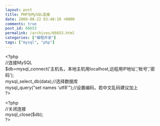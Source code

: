 ```yaml
---
layout: post
title: PHP与MySQL连接
date: 2009-08-22 03:48:10 +0000
comments: true
post_id: 66653
permalink: /archives/66653.html
categories: ["编程开发"]
tags: ["mysql", "php"]
---
```


&lt;?php  
//连接MySQL  
$db=mysql_connect('主机名，本地主机用localhost,远程用IP地址','帐号','密码');   
mysql_select_db(data);//选择数据库  
mysql_query("set names 'utf8'");//设置编码，若中文乱码建议加上  
?&gt;  

&lt;?php  
//关闭连接  
mysql_close($db);  
?&gt;  

